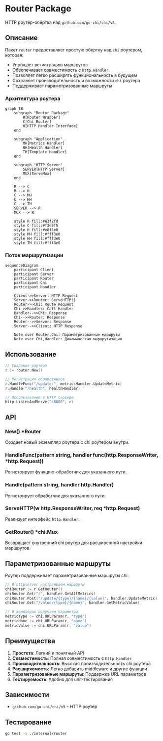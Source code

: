 # Router Package

HTTP роутер-обертка над `github.com/go-chi/chi/v5`.

## Описание

Пакет `router` предоставляет простую обертку над `chi` роутером, которая:
- Упрощает регистрацию маршрутов
- Обеспечивает совместимость с `http.Handler`
- Позволяет легко расширять функциональность в будущем
- Сохраняет производительность и возможности `chi` роутера
- Поддерживает параметризованные маршруты

### Архитектура роутера

```mermaid
graph TB
    subgraph "Router Package"
        R[Router Wrapper]
        C[Chi Router]
        H[HTTP Handler Interface]
    end
    
    subgraph "Application"
        MH[Metrics Handler]
        HH[Health Handler]
        TH[Template Handler]
    end
    
    subgraph "HTTP Server"
        SERVER[HTTP Server]
        MUX[ServeMux]
    end
    
    R --> C
    R --> H
    C --> MH
    C --> HH
    C --> TH
    SERVER --> R
    MUX --> R
    
    style R fill:#e3f2fd
    style C fill:#f3e5f5
    style H fill:#e8f5e8
    style MH fill:#fff3e0
    style HH fill:#fff3e0
    style TH fill:#fff3e0
```

### Поток маршрутизации

```mermaid
sequenceDiagram
    participant Client
    participant Server
    participant Router
    participant Chi
    participant Handler
    
    Client->>Server: HTTP Request
    Server->>Router: ServeHTTP()
    Router->>Chi: Route Request
    Chi->>Handler: Call Handler
    Handler-->>Chi: Response
    Chi-->>Router: Response
    Router-->>Server: Response
    Server-->>Client: HTTP Response
    
    Note over Router,Chi: Параметризованные маршруты
    Note over Chi,Handler: Динамическая маршрутизация
```

## Использование

```go
// Создание роутера
r := router.New()

// Регистрация обработчиков
r.HandleFunc("/update/", metricsHandler.UpdateMetric)
r.Handle("/health", healthHandler)

// Использование в HTTP сервере
http.ListenAndServe(":8080", r)
```

## API

### New() *Router

Создает новый экземпляр роутера с chi роутером внутри.

### HandleFunc(pattern string, handler func(http.ResponseWriter, *http.Request))

Регистрирует функцию-обработчик для указанного пути.

### Handle(pattern string, handler http.Handler)

Регистрирует обработчик для указанного пути.

### ServeHTTP(w http.ResponseWriter, req *http.Request)

Реализует интерфейс `http.Handler`.

### GetRouter() *chi.Mux

Возвращает внутренний chi роутер для расширенной настройки маршрутов.



## Параметризованные маршруты

Роутер поддерживает параметризованные маршруты chi:

```go
// В httpserver настраиваем маршруты
chiRouter := r.GetRouter()
chiRouter.Get("/", handler.GetAllMetrics)
chiRouter.Post("/update/{type}/{name}/{value}", handler.UpdateMetric)
chiRouter.Get("/value/{type}/{name}", handler.GetMetricValue)

// В хендлерах получаем параметры
metricType := chi.URLParam(r, "type")
metricName := chi.URLParam(r, "name")
metricValue := chi.URLParam(r, "value")
```

## Преимущества

1. **Простота**: Легкий и понятный API
2. **Совместимость**: Полная совместимость с `http.Handler`
3. **Производительность**: Высокая производительность chi роутера
4. **Расширяемость**: Легко добавить middleware и другие функции
5. **Параметризованные маршруты**: Поддержка URL параметров
6. **Тестируемость**: Удобно для unit-тестирования

## Зависимости

- `github.com/go-chi/chi/v5` - HTTP роутер

## Тестирование

```bash
go test -v ./internal/router
``` 